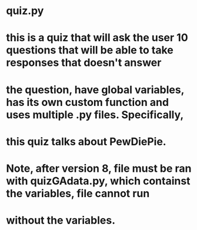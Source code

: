 # quiz.py
# this is a quiz that will ask the user 10 questions that will be able to take responses that doesn't answer
#  the question, have global variables, has its own custom function and uses multiple .py files. Specifically,
#  this quiz talks about PewDiePie.

# Note, after version 8, file must be ran with quizGAdata.py, which containst the variables, file cannot run
#  without the variables.
